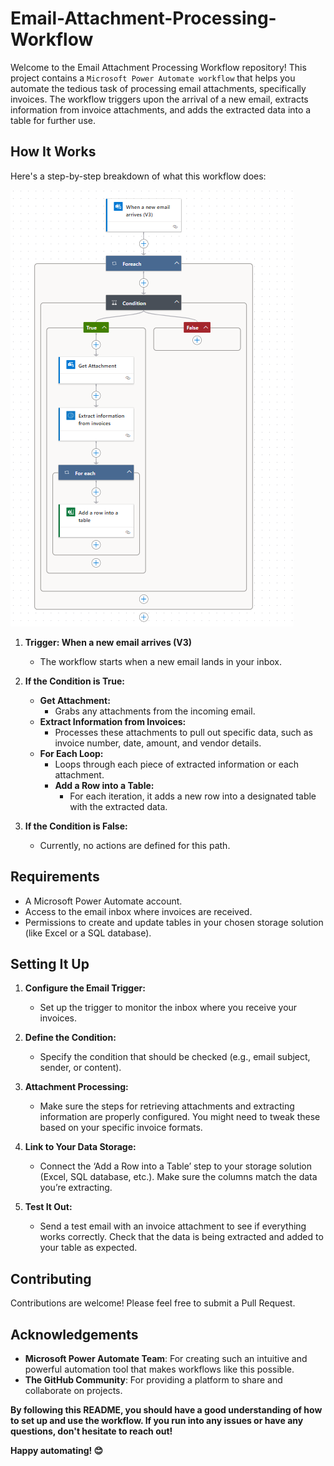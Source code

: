 # Email-Attachment-Processing-Workflow

Welcome to the Email Attachment Processing Workflow repository! This project contains a `Microsoft Power Automate workflow` that helps you automate the tedious task of processing email attachments, specifically invoices. The workflow triggers upon the arrival of a new email, extracts information from invoice attachments, and adds the extracted data into a table for further use.

## How It Works

Here's a step-by-step breakdown of what this workflow does:

![Workflow Overview](https://github.com/JV456/Email-Attachment-Processing-Workflow/blob/main/WorkFlow.png?raw=true)

1. **Trigger: When a new email arrives (V3)**
   - The workflow starts when a new email lands in your inbox.

2. **If the Condition is True:**
   - **Get Attachment:**
     - Grabs any attachments from the incoming email.
   - **Extract Information from Invoices:**
     - Processes these attachments to pull out specific data, such as invoice number, date, amount, and vendor details.
   - **For Each Loop:**
     - Loops through each piece of extracted information or each attachment.
     - **Add a Row into a Table:**
       - For each iteration, it adds a new row into a designated table with the extracted data.

3. **If the Condition is False:**
   - Currently, no actions are defined for this path.


## Requirements

- A Microsoft Power Automate account.
- Access to the email inbox where invoices are received.
- Permissions to create and update tables in your chosen storage solution (like Excel or a SQL database).


## Setting It Up

1. **Configure the Email Trigger:**
   - Set up the trigger to monitor the inbox where you receive your invoices.

2. **Define the Condition:**
   - Specify the condition that should be checked (e.g., email subject, sender, or content).

3. **Attachment Processing:**
   - Make sure the steps for retrieving attachments and extracting information are properly configured. You might need to tweak these based on your specific invoice formats.

4. **Link to Your Data Storage:**
   - Connect the ‘Add a Row into a Table’ step to your storage solution (Excel, SQL database, etc.). Make sure the columns match the data you’re extracting.

5. **Test It Out:**
   - Send a test email with an invoice attachment to see if everything works correctly. Check that the data is being extracted and added to your table as expected.


## Contributing

Contributions are welcome! Please feel free to submit a Pull Request.


## Acknowledgements

- **Microsoft Power Automate Team**: For creating such an intuitive and powerful automation tool that makes workflows like this possible.
- **The GitHub Community**: For providing a platform to share and collaborate on projects.


**By following this README, you should have a good understanding of how to set up and use the workflow. If you run into any issues or have any questions, don't hesitate to reach out!**

**Happy automating! 😊**







